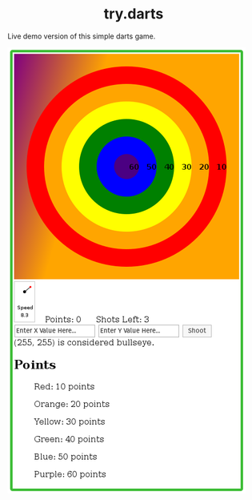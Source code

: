 <h1 align="center">
  try.darts
</h1>

Live demo version of this simple darts game. <br />

<img src="https://raw.githubusercontent.com/kingscott/trydarts/gh-pages/screeny.png" align="center" />
